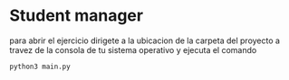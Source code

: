 # Student manager

para abrir el ejercicio dirigete a la ubicacion de la carpeta del proyecto
a travez de la consola de tu sistema operativo y ejecuta el comando 
~~~
python3 main.py
~~~
